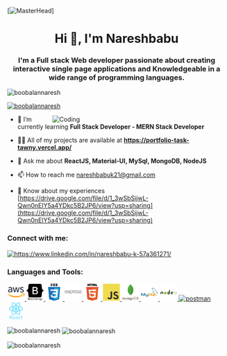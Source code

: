 [![MasterHead](https://camo.githubusercontent.com/2dcf1a73f7dcb84e53882d821de7b61d4362388b92e1f9d974563c489abeb342/68747470733a2f2f6d69726f2e6d656469756d2e636f6d2f6d61782f3730302f302a4647443642557a7a5a7331564a4c75592e676966)]
<h1 align="center">Hi 👋, I'm Nareshbabu</h1>
<h3 align="center">I'm a Full stack Web developer passionate about creating interactive single page applications and Knowledgeable in a wide range of programming languages.</h3>

<p align="left"> <img src="https://komarev.com/ghpvc/?username=boobalannaresh&label=Profile%20views&color=0e75b6&style=flat" alt="boobalannaresh" /> </p>

<p align="left"> <a href="https://github.com/ryo-ma/github-profile-trophy"><img src="https://github-profile-trophy.vercel.app/?username=boobalannaresh" alt="boobalannaresh" /></a> </p>
<img align="right" alt="Coding" width="400" src= "https://camo.githubusercontent.com/9559b48fa2022437674792d36e101eb74246fd5b792473d6d1afea21543b1410/68747470733a2f2f643169767562726a3261323164712e636c6f756466726f6e742e6e65742f77702d636f6e74656e742f75706c6f6164732f323032332f30312f30323135323031352f66726f6e742d656e642d646576656c6f706d656e742e676966">

- 🌱 I’m currently learning <b> Full Stack Developer - MERN Stack Developer </b>

- 👨‍💻 All of my projects are available at **https://portfolio-task-tawny.vercel.app/**

- 💬 Ask me about **ReactJS, Material-UI, MySql, MongoDB, NodeJS**

- 📫 How to reach me [nareshbabuk21@gmail.com](nareshbabuk21@gmail.com)

- 📄 Know about my experiences [https://drive.google.com/file/d/1_3wSbSijwL-Qwn0nElY5a4YDkc5B2JP6/view?usp=sharing](https://drive.google.com/file/d/1_3wSbSijwL-Qwn0nElY5a4YDkc5B2JP6/view?usp=sharing)

<h3 align="left">Connect with me:</h3>
<p align="left">
<a href="https://www.linkedin.com/in/nareshbabu-k-57a361271/" target="blank"><img align="center" src="https://raw.githubusercontent.com/rahuldkjain/github-profile-readme-generator/master/src/images/icons/Social/linked-in-alt.svg" alt="https://www.linkedin.com/in/nareshbabu-k-57a361271/" height="30" width="40" /></a>
</p>

<h3 align="left">Languages and Tools:</h3>
<p align="left"> <a href="https://aws.amazon.com" target="_blank" rel="noreferrer"> <img src="https://raw.githubusercontent.com/devicons/devicon/master/icons/amazonwebservices/amazonwebservices-original-wordmark.svg" alt="aws" width="40" height="40"/> </a> <a href="https://getbootstrap.com" target="_blank" rel="noreferrer"> <img src="https://raw.githubusercontent.com/devicons/devicon/master/icons/bootstrap/bootstrap-plain-wordmark.svg" alt="bootstrap" width="40" height="40"/> </a> <a href="https://www.w3schools.com/css/" target="_blank" rel="noreferrer"> <img src="https://raw.githubusercontent.com/devicons/devicon/master/icons/css3/css3-original-wordmark.svg" alt="css3" width="40" height="40"/> </a> <a href="https://expressjs.com" target="_blank" rel="noreferrer"> <img src="https://raw.githubusercontent.com/devicons/devicon/master/icons/express/express-original-wordmark.svg" alt="express" width="40" height="40"/> </a> <a href="https://www.w3.org/html/" target="_blank" rel="noreferrer"> <img src="https://raw.githubusercontent.com/devicons/devicon/master/icons/html5/html5-original-wordmark.svg" alt="html5" width="40" height="40"/> </a> <a href="https://developer.mozilla.org/en-US/docs/Web/JavaScript" target="_blank" rel="noreferrer"> <img src="https://raw.githubusercontent.com/devicons/devicon/master/icons/javascript/javascript-original.svg" alt="javascript" width="40" height="40"/> </a> <a href="https://www.mongodb.com/" target="_blank" rel="noreferrer"> <img src="https://raw.githubusercontent.com/devicons/devicon/master/icons/mongodb/mongodb-original-wordmark.svg" alt="mongodb" width="40" height="40"/> </a> <a href="https://www.mysql.com/" target="_blank" rel="noreferrer"> <img src="https://raw.githubusercontent.com/devicons/devicon/master/icons/mysql/mysql-original-wordmark.svg" alt="mysql" width="40" height="40"/> </a> <a href="https://nodejs.org" target="_blank" rel="noreferrer"> <img src="https://raw.githubusercontent.com/devicons/devicon/master/icons/nodejs/nodejs-original-wordmark.svg" alt="nodejs" width="40" height="40"/> </a> <a href="https://postman.com" target="_blank" rel="noreferrer"> <img src="https://www.vectorlogo.zone/logos/getpostman/getpostman-icon.svg" alt="postman" width="40" height="40"/> </a> <a href="https://reactjs.org/" target="_blank" rel="noreferrer"> <img src="https://raw.githubusercontent.com/devicons/devicon/master/icons/react/react-original-wordmark.svg" alt="react" width="40" height="40"/> </a> </p>

<p><img align="left" src="https://github-readme-stats.vercel.app/api/top-langs?username=boobalannaresh&show_icons=true&locale=en&layout=compact" alt="boobalannaresh" /></p>

<p>&nbsp;<img align="center" src="https://github-readme-stats.vercel.app/api?username=boobalannaresh&show_icons=true&locale=en" alt="boobalannaresh" /></p>

<p><img align="center" src="https://github-readme-streak-stats.herokuapp.com/?user=boobalannaresh&" alt="boobalannaresh" /></p>
